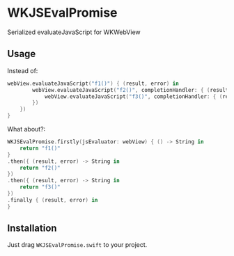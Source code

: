 # WKJSEvalPromise
Serialized evaluateJavaScript for WKWebView

## Usage
Instead of:
```swift
webView.evaluateJavaScript("f1()") { (result, error) in
        webView.evaluateJavaScript("f2()", completionHandler: { (result, error) in
            webView.evaluateJavaScript("f3()", completionHandler: { (result, error) in
        })
    })
}
```

What about?:

```swift
WKJSEvalPromise.firstly(jsEvaluator: webView) { () -> String in
    return "f1()"
}
.then({ (result, error) -> String in
    return "f2()"
})
.then({ (result, error) -> String in
    return "f3()"
})
.finally { (result, error) in
}
```

## Installation

Just drag `WKJSEvalPromise.swift` to your project.
